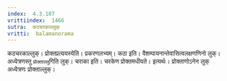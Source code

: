```yaml
---
index:  4.3.107
vrittiindex:  1466
sutra:  कठचरकाल्लुक्
vritti:  balamanorama 
---
```


कठचरकाल्लुक्। प्रोक्तप्रत्ययस्येति। प्रकरणलभ्यम्। कठा इति। वैशम्पायनान्तेवासित्वलक्षणणिनो लुक्। अध्येत्रणस्तु `प्रोक्ताल्लु`गिति लुक्। चराका इति। चरकेण प्रोक्तमधीयते। इत्यर्थः। प्रोक्ताणोऽनेन लुक् अध्येत्रणः प्रोक्ताल्लुक्। 

